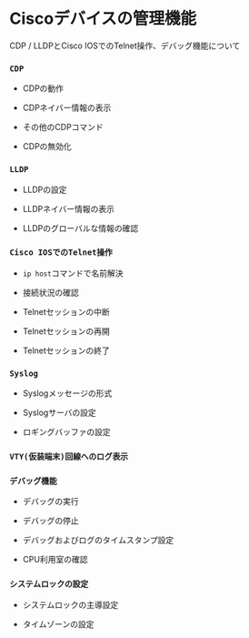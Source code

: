 # Ciscoデバイスの管理機能
CDP / LLDPとCisco IOSでのTelnet操作、デバッグ機能について

### `CDP`

- CDPの動作

- CDPネイバー情報の表示

- その他のCDPコマンド

- CDPの無効化

### `LLDP`

- LLDPの設定

- LLDPネイバー情報の表示

- LLDPのグローバルな情報の確認

### `Cisco IOSでのTelnet操作`

- `ip host`コマンドで名前解決

- 接続状況の確認

- Telnetセッションの中断

- Telnetセッションの再開

- Telnetセッションの終了

### `Syslog`

- Syslogメッセージの形式

- Syslogサーバの設定

- ロギングバッファの設定

### `VTY(仮装端末)回線へのログ表示`

### `デバッグ機能`

- デバッグの実行

- デバッグの停止

- デバッグおよびログのタイムスタンプ設定

- CPU利用室の確認

### `システムロックの設定`

- システムロックの主導設定

- タイムゾーンの設定
